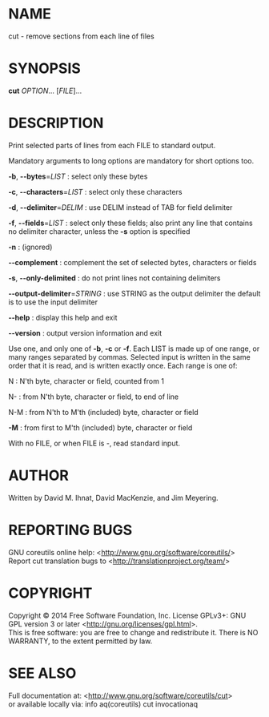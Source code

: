 NAME
====

cut - remove sections from each line of files

SYNOPSIS
========

**cut** *OPTION*... [*FILE*]...

DESCRIPTION
===========

Print selected parts of lines from each FILE to standard output.

Mandatory arguments to long options are mandatory for short options too.

**-b**, **--bytes**=*LIST*
:   select only these bytes

**-c**, **--characters**=*LIST*
:   select only these characters

**-d**, **--delimiter**=*DELIM*
:   use DELIM instead of TAB for field delimiter

**-f**, **--fields**=*LIST*
:   select only these fields; also print any line that contains no delimiter character, unless the **-s** option is specified

**-n**
:   (ignored)

**--complement**
:   complement the set of selected bytes, characters or fields

**-s**, **--only-delimited**
:   do not print lines not containing delimiters

**--output-delimiter**=*STRING*
:   use STRING as the output delimiter the default is to use the input delimiter

**--help**
:   display this help and exit

**--version**
:   output version information and exit

Use one, and only one of **-b**, **-c** or **-f**. Each LIST is made up of one range, or many ranges separated by commas. Selected input is written in the same order that it is read, and is written exactly once. Each range is one of:

N
:   N'th byte, character or field, counted from 1

N-
:   from N'th byte, character or field, to end of line

N-M
:   from N'th to M'th (included) byte, character or field

**-M**
:   from first to M'th (included) byte, character or field

With no FILE, or when FILE is -, read standard input.

AUTHOR
======

Written by David M. Ihnat, David MacKenzie, and Jim Meyering.

REPORTING BUGS
==============

GNU coreutils online help: \<<http://www.gnu.org/software/coreutils/>\>\
 Report cut translation bugs to \<<http://translationproject.org/team/>\>

COPYRIGHT
=========

Copyright © 2014 Free Software Foundation, Inc. License GPLv3+: GNU GPL version 3 or later \<<http://gnu.org/licenses/gpl.html>\>.\
 This is free software: you are free to change and redistribute it. There is NO WARRANTY, to the extent permitted by law.

SEE ALSO
========

Full documentation at: \<<http://www.gnu.org/software/coreutils/cut>\>\
 or available locally via: info aq(coreutils) cut invocationaq
